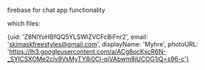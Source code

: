 firebase for chat app functionality

which files:



{uid: 'Z8NlYoHBfQQ5YLSWlZVCFcBiFnr2', email: 'skimaskfreestyles@gmail.com', displayName: 'Myhre', photoURL: 'https://lh3.googleusercontent.com/a/ACg8ocKxcR6N-_SYlCSXOMe2clv9VsMyTY8i0Cl-qiVAbwm8jUCOG1iQ=s96-c'}